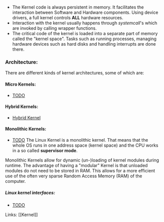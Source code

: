 - The Kernel code is always persistent in memory. It facilitates the interaction between Software and Hardware components. Using device drivers, a full kernel controls **ALL** hardware resources. 
- Interaction with the kernel usually happens through  *systemcall*'s which are invoked by calling wrapper functions. 
- The critical code of the kernel is loaded into a separate part of memory called the "kernel space". Tasks such as running processes, managing hardware devices such as hard disks and handling interrupts are done there. 

### Architecture: 

There are different kinds of kernel architectures, some of which are:
#### Micro Kernels: 
- [TODO](https://en.wikipedia.org/wiki/Microkernel)

#### Hybrid Kernels: 
- [Hybrid Kernel](https://en.wikipedia.org/wiki/Hybrid_kernel)

#### Monolithic Kernels: 
- [TODO](https://en.wikipedia.org/wiki/Monolithic_kernel)
The Linux Kernel is a monolithic kernel. That means that the whole OS runs in one address space (kernel space) and the CPU works in a so called **supervisor mode**. 

Monolithic Kernels allow for dynamic (un-)loading of kernel modules during runtime. The advantage of having a "modular" Kernel is that unloaded modules do not need to be stored in RAM. This allows for a more efficient use of the often very sparse Random Access Memory (RAM) of the computer. 

##### Linux kernel interfaces: 
- [TODO](https://en.wikipedia.org/wiki/Linux_kernel_interfaces) 




Links: 
[[Kernel]]
